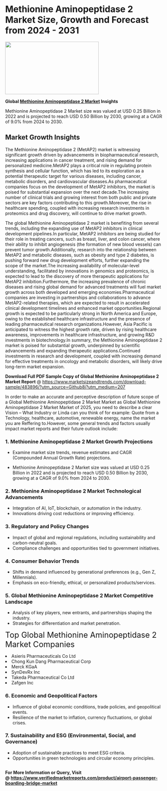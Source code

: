 <H1>Methionine Aminopeptidase 2 Market Size, Growth and Forecast from 2024 - 2031</H1><img class="aligncenter size-medium wp-image-584254" src="https://thirdeyenews.in/wp-content/uploads/2024/09/Global-Market-Research-300x168.jpeg" alt="" width="300" height="168" /><p><strong>Global&nbsp;<a href="https://www.marketsizeandtrends.com/download-sample/483896/?utm_source=Github8j?utm_medium=207">Methionine Aminopeptidase 2 Market</a> Insights</strong></p><p>Methionine Aminopeptidase 2 Market size was valued at USD 0.25 Billion in 2022 and is projected to reach USD 0.50 Billion by 2030, growing at a CAGR of 9.0% from 2024 to 2030.</p><p><h2>Market Growth Insights</h2> <p>The Methionine Aminopeptidase 2 (MetAP2) market is witnessing significant growth driven by advancements in biopharmaceutical research, increasing applications in cancer treatment, and rising demand for personalized medicine.MetAP2 plays a critical role in regulating protein synthesis and cellular function, which has led to its exploration as a potential therapeutic target for various diseases, including cancer, metabolic disorders, and cardiovascular diseases.As pharmaceutical companies focus on the development of MetAP2 inhibitors, the market is poised for substantial expansion over the next decade.The increasing number of clinical trials and growing interest from both public and private sectors are key factors contributing to this growth.Moreover, the rise in healthcare spending, coupled with increasing research investments in proteomics and drug discovery, will continue to drive market growth.</p> <p>The global Methionine Aminopeptidase 2 market is benefiting from several trends, including the expanding use of MetAP2 inhibitors in clinical development pipelines.In particular, MetAP2 inhibitors are being studied for their role in treating cancers, such as breast, liver, and colon cancer, where their ability to inhibit angiogenesis (the formation of new blood vessels) can prevent tumor growth.Additionally, research into the relationship between MetAP2 and metabolic diseases, such as obesity and type 2 diabetes, is pushing forward new drug development efforts, further expanding the scope of the market.The increasing availability of molecular-level understanding, facilitated by innovations in genomics and proteomics, is expected to lead to the discovery of more therapeutic applications for MetAP2 inhibition.Furthermore, the increasing prevalence of chronic diseases and rising global demand for advanced treatments will fuel market growth across both developed and emerging economies.Pharmaceutical companies are investing in partnerships and collaborations to advance MetAP2-related therapies, which are expected to result in accelerated clinical development timelines and enhanced market opportunities.Regional growth is expected to be particularly strong in North America and Europe, owing to the established healthcare infrastructure and the presence of leading pharmaceutical research organizations.However, Asia Pacific is anticipated to witness the highest growth rate, driven by rising healthcare awareness, improvements in healthcare infrastructure, and growing R&D investments in biotechnology.In summary, the Methionine Aminopeptidase 2 market is poised for substantial growth, underpinned by scientific advancements and expanding therapeutic applications.Continued investments in research and development, coupled with increasing demand for effective treatments in oncology and metabolic disorders, will likely drive long-term market expansion.</p> <p><span class=""><strong>Download Full PDF Sample Copy of Global Methionine Aminopeptidase 2 Market Report</strong> @ <a href="https://www.marketsizeandtrends.com/download-sample/483896/?utm_source=Github8j?utm_medium=207" target="_blank">https://www.marketsizeandtrends.com/download-sample/483896/?utm_source=Github8j?utm_medium=207</a></span></p><p>In order to make an accurate and perceptive description of future scope of a Global&nbsp;Methionine Aminopeptidase 2 Market Market as Global&nbsp;Methionine Aminopeptidase 2 Market Market of 2025, you need to describe a clear Vision &ndash; What Industry or Linda can you think of for example: Quote from a Technology, healthcare, automotive, renewable energy, name the market you are Reffering to.However, some general trends and factors usually impact market reports and their future outlook include:</p><h3>1.&nbsp;<strong>Methionine Aminopeptidase 2 Market Growth Projections</strong></h3><ul><li>Examine market size trends, revenue estimates and CAGR (Compounded Annual Growth Rate) projections.</li><li><p>Methionine Aminopeptidase 2 Market size was valued at USD 0.25 Billion in 2022 and is projected to reach USD 0.50 Billion by 2030, growing at a CAGR of 9.0% from 2024 to 2030.</p></li></ul><h3>2.&nbsp;<strong>Methionine Aminopeptidase 2 Market Technological Advancements</strong></h3><ul><li>Integration of AI, IoT, blockchain, or automation in the industry.</li><li>Innovations driving cost reductions or improving efficiency.</li></ul><h3>3.&nbsp;<strong>Regulatory and Policy Changes</strong></h3><ul><li>Impact of global and regional regulations, including sustainability and carbon-neutral goals.</li><li>Compliance challenges and opportunities tied to government initiatives.</li></ul><h3>4.&nbsp;<strong>Consumer Behavior Trends</strong></h3><ul><li>Shifts in demand influenced by generational preferences (e.g., Gen Z, Millennials).</li><li>Emphasis on eco-friendly, ethical, or personalized products/services.</li></ul><h3>5.&nbsp;<strong>Global Methionine Aminopeptidase 2 Market Competitive Landscape</strong></h3><ul><li>Analysis of key players, new entrants, and partnerships shaping the industry.</li><li>Strategies for differentiation and market penetration.</li></ul><p data-pm-slice="1 1 []"><span style="color: inherit; font-family: inherit; font-size: 25px;">Top Global Methionine Aminopeptidase 2 Market Companies</span></p><div class="" data-test-id=""><p><li>Asieris Pharmaceuticals Co Ltd</li><li> Chong Kun Dang Pharmaceutical Corp</li><li> Merck KGaA</li><li> SynDevRx Inc</li><li> Takeda Pharmaceutical Co Ltd</li><li> Zafgen Inc</li></p></div><h3>6.&nbsp;<strong>Economic and Geopolitical Factors</strong></h3><ul><li>Influence of global economic conditions, trade policies, and geopolitical events.</li><li>Resilience of the market to inflation, currency fluctuations, or global crises.</li></ul><h3>7.&nbsp;<strong>Sustainability and ESG (Environmental, Social, and Governance)</strong></h3><ul><li>Adoption of sustainable practices to meet ESG criteria.</li><li>Opportunities in green technologies and circular economy principles.</li></ul><h2><strong style="font-size: 14px;">For More Information or Query, Visit @&nbsp;</strong><a style="background-color: #ffffff; font-size: 14px;" href="https://www.marketsizeandtrends.com/report/methionine-aminopeptidase-2-market/" target="_blank">https://www.verifiedmarketreports.com/product/airport-passenger-boarding-bridge-market</a></h2>